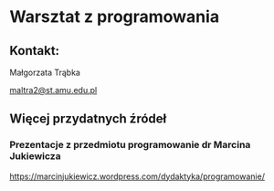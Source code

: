 # Warsztat z programowania
## Kontakt:

Małgorzata Trąbka

maltra2@st.amu.edu.pl

## Więcej przydatnych źródeł

### Prezentacje z przedmiotu programowanie dr Marcina Jukiewicza

https://marcinjukiewicz.wordpress.com/dydaktyka/programowanie/
